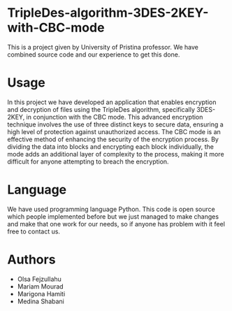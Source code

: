 # TripleDes-algorithm-3DES-2KEY-with-CBC-mode
This is a project given by University of Pristina professor. We have combined source code and our experience to get this done. 

# Usage
In this project we have developed an application that enables encryption and decryption of files using the TripleDes algorithm, specifically 3DES-2KEY, in conjunction with the CBC mode. This advanced encryption technique involves the use of three distinct keys to secure data, ensuring a high level of protection against unauthorized access.
The CBC mode is an effective method of enhancing the security of the encryption process. By dividing the data into blocks and encrypting each block individually, the mode adds an additional layer of complexity to the process, making it more difficult for anyone attempting to breach the encryption.

# Language
We have used programming language Python. This code is open source which people implemented before but we just managed to make changes and make that one work for our needs, so if anyone has problem with it feel free to contact us.

# Authors
* Olsa Fejzullahu
* Mariam Mourad
* Marigona Hamiti
* Medina Shabani
